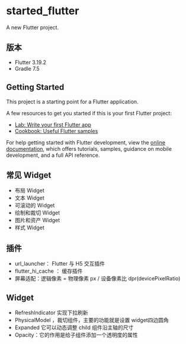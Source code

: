 # started_flutter

A new Flutter project.

## 版本

- Flutter 3.19.2
- Gradle 7.5

## Getting Started

This project is a starting point for a Flutter application.

A few resources to get you started if this is your first Flutter project:

- [Lab: Write your first Flutter app](https://docs.flutter.dev/get-started/codelab)
- [Cookbook: Useful Flutter samples](https://docs.flutter.dev/cookbook)

For help getting started with Flutter development, view the
[online documentation](https://docs.flutter.dev/), which offers tutorials,
samples, guidance on mobile development, and a full API reference.

## 常见 Widget

- 布局 Widget
- 文本 Widget
- 可滚动的 Widget
- 绘制和裁切 Widget
- 图片和资产 Widget
- 样式 Widget

## 插件

- url_launcher： Flutter 与 H5 交互插件
- flutter_hi_cache ： 缓存插件
- 屏幕适配：逻辑像素 = 物理像素 px / 设备像素比 dpr(devicePixelRatio)

## Widget

- RefreshIndicator 实现下拉刷新
- PhysicalModel ，裁切组件，主要的功能就是设置 widget四边圆角
- Expanded 它可以动态调整 child 组件沿主轴的尺寸
- Opacity：它的作用是给子组件添加一个透明度的属性